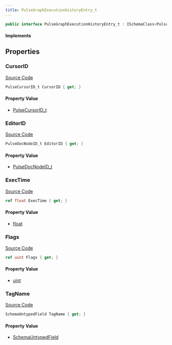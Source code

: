 ```yaml
---
title: PulseGraphExecutionHistoryEntry_t
---
```


```csharp
public interface PulseGraphExecutionHistoryEntry_t : ISchemaClass<PulseGraphExecutionHistoryEntry_t>, ISchemaField, ISchemaClass, INativeHandle
```

#### Implements

## Properties

### CursorID

[Source Code](https://github.com/swiftly-solution/swiftlys2/blob/beta/managed/src/SwiftlyS2.Generated/Schemas/Interfaces/PulseGraphExecutionHistoryEntry_t.cs#L16)

```csharp
PulseCursorID_t CursorID { get; }
```

#### Property Value

- [PulseCursorID_t](/docs/api/shared/schemadefinitions/pulsecursorid_t)

### EditorID

[Source Code](https://github.com/swiftly-solution/swiftlys2/blob/beta/managed/src/SwiftlyS2.Generated/Schemas/Interfaces/PulseGraphExecutionHistoryEntry_t.cs#L18)

```csharp
PulseDocNodeID_t EditorID { get; }
```

#### Property Value

- [PulseDocNodeID_t](/docs/api/shared/schemadefinitions/pulsedocnodeid_t)

### ExecTime

[Source Code](https://github.com/swiftly-solution/swiftlys2/blob/beta/managed/src/SwiftlyS2.Generated/Schemas/Interfaces/PulseGraphExecutionHistoryEntry_t.cs#L20)

```csharp
ref float ExecTime { get; }
```

#### Property Value

- [float](https://learn.microsoft.com/dotnet/api/system.single)

### Flags

[Source Code](https://github.com/swiftly-solution/swiftlys2/blob/beta/managed/src/SwiftlyS2.Generated/Schemas/Interfaces/PulseGraphExecutionHistoryEntry_t.cs#L22)

```csharp
ref uint Flags { get; }
```

#### Property Value

- [uint](https://learn.microsoft.com/dotnet/api/system.uint32)

### TagName

[Source Code](https://github.com/swiftly-solution/swiftlys2/blob/beta/managed/src/SwiftlyS2.Generated/Schemas/Interfaces/PulseGraphExecutionHistoryEntry_t.cs#L25)

```csharp
SchemaUntypedField TagName { get; }
```

#### Property Value

- [SchemaUntypedField](/docs/api/shared/schemas/schemauntypedfield)

